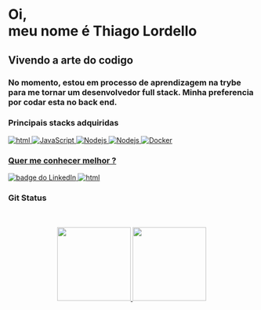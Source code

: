 <h1>Oi,<br> meu nome é Thiago Lordello</h1>
<h2>Vivendo a arte do codigo</h2>
<h3>No momento, estou em processo de aprendizagem na trybe para me tornar um desenvolvedor full stack. Minha preferencia por codar esta no back end. </h3>
<h3>Principais stacks adquiridas</h3>

<a href="[Link perfil no html]"><img alt="html" src="https://img.shields.io/badge/HTML5-E34F26?style=for-the-badge&logo=html5&logoColor=white" />
<a href="[Link perfil no JavaScript]"><img alt="JavaScript" src="https://img.shields.io/badge/JavaScript-323330?style=for-the-badge&logo=javascript&logoColor=F7DF1E" />
<a href="[Link perfil no Nodejs]"><img alt="Nodejs" src="https://img.shields.io/badge/Node.js-339933?style=for-the-badge&logo=nodedotjs&logoColor=white" />
<a href="[Link perfil no Nodejs]"><img alt="Nodejs" src="https://img.shields.io/badge/Sequelize-52B0E7?style=for-the-badge&logo=Sequelize&logoColor=white" /> <a href="[Link perfil no Docker]"><img alt="Docker" src="https://img.shields.io/badge/Docker-2CA5E0?style=for-the-badge&logo=docker&logoColor=white" />
<h3>Quer me conhecer melhor ?</h3> 
<a href="https://www.linkedin.com/in/thiago-lordello-b3418aaa/" rel="nofollow">
  <img src="https://camo.githubusercontent.com/a80d00f23720d0bc9f55481cfcd77ab79e141606829cf16ec43f8cacc7741e46/68747470733a2f2f696d672e736869656c64732e696f2f62616467652f4c696e6b6564496e2d3030373742353f7374796c653d666f722d7468652d6261646765266c6f676f3d6c696e6b6564696e266c6f676f436f6c6f723d7768697465" alt="badge do LinkedIn" data-canonical-src="https://img.shields.io/badge/LinkedIn-0077B5?style=for-the-badge&amp;logo=linkedin&amp;logoColor=white" style="max-width: 100%;"> <a href="[Link perfil no html]"><img alt="html" src="https://img.shields.io/badge/Microsoft_Outlook-0078D4?style=for-the-badge&logo=microsoft-outlook&logoColor=white" />     
</a>
 <h3>Git Status</h3>
 <div align="center">
  
   <br>
  <br>
  <tr>
    <td>
  <a href="https://github.com/thiagolordello">
    <a href =" https://github.com/anuraghazra/github-readme-stats ">
  <img  height="150em" src ="https://github-readme-stats.vercel.app/api?username=thiagolordello&show_icons=true&theme=calm" style="max-width: 60%;"/>
 </a>
  </a>
</td>
    <td>
  <a href="https://github.com/thiagolordello">
     <img height="150em" src ="https://github-readme-stats.vercel.app/api/top-langs/?username=thiagolordello&langs_count=8&layout=compact&theme=calm" style="max-width: 60%;"/>
 </a>
</td>
  </tr>
   
 </div>
